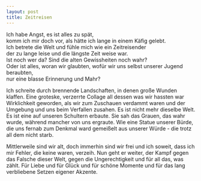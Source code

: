 ```yaml
---
layout: post
title: Zeitreisen
---
```


Ich habe Angst, es ist alles zu spät,  
komm ich mir doch vor, als hätte ich lange in einem Käfig gelebt.  
Ich betrete die Welt und fühle mich wie ein Zeitreisender  
der zu lange leise und die längste Zeit weise war.  
Ist noch wer da? Sind die alten Gewissheiten noch wahr?  
Oder ist alles, woran wir glaubten, wofür wir uns selbst unserer Jugend beraubten,  
nur eine blasse Erinnerung und Mahr?  

Ich schreite durch brennende Landschaften, in denen große Wunden klaffen.
Eine groteske, verzerrte Collage all dessen was wir hassten
war Wirklichkeit geworden, als wir zum Zuschauen verdammt waren
und der Umgebung und uns beim Verfallen zusahen.
Es ist nicht mehr dieselbe Welt. Es ist eine auf unseren Schultern erbaute.
Sie sah das Grauen, das wahr wurde, während mancher von uns ergraute. 
Wie eine Statue unserer Bürde, die uns fernab zum Denkmal ward
gemeißelt aus unserer Würde - die trotz all dem nicht starb. 

Mittlerweile sind wir alt, doch immerhin sind wir frei
und ich soweit, dass ich mir Fehler, die keine waren, verzeih.
Nun geht er weiter, der Kampf gegen das Falsche dieser Welt,
gegen die Ungerechtigkeit und für all das, was zählt.
Für Liebe und für Glück und für schöne Momente
und für das lang verbliebene Setzen eigener Akzente.
